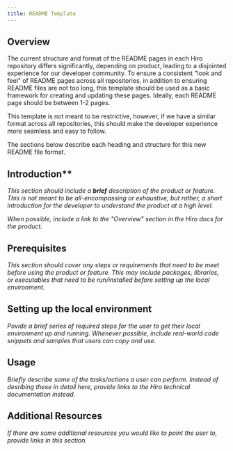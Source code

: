 ```yaml
---
title: README Template
---
```


## Overview

The current structure and format of the README pages in each Hiro repository differs significantly, depending on product, leading to a disjointed experience for our developer community. To ensure a consistent "look and feel" of README pages across all repositories, in addition to ensuring README files are not too long, this template should be used as a basic framework for creating and updating these pages. Ideally, each README page should be between 1-2 pages.

This template is not meant to be restrictive, however, if we have a similar format across all repositories, this should make the developer experience more seamless and easy to follow.

The sections below describe each heading and structure for this new README file format.

## Introduction**

*This section should include a **brief** description of the product or feature. This is not meant to be all-encompassing or exhaustive, but rather, a short introduction for the developer to understand the product at a high level.*

*When possible, include a link to the "Overview" section in the Hiro docs for the product.*

## Prerequisites

*This section should cover any steps or requirements that need to be meet before using the product or feature. This may include packages, libraries, or executables that need to be run/installed before setting up the local environment.*

## Setting up the local environment

*Povide a brief series of required steps for the user to get their local environment up and running. Whenever possible, include real-world code snippets and samples that users can copy and use.*

## Usage

*Briefly describe some of the tasks/actions a user can perform. Instead of desribing these in detail here, provide links to the Hiro technical documentation instead.*

## Additional Resources

*If there are some additional resources you would like to point the user to, provide links in this section.*